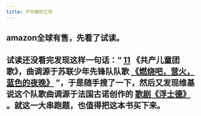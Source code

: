 ```yaml
---
title: 不平静的江河
---
```


## amazon全球有售，先看了试读。

## 试读还没看完发现这样一句话：“ [11](https://youtu.be/KXUzr3l9zYQ) 《共产儿童团歌》，曲调源于苏联少年先锋队队歌 [《燃烧吧，营火，蓝色的夜晚》](https://youtu.be/Ujv3iDHu6pM) ”，于是随手搜了一下，然后又发现维基说这个队歌曲调源于法国古诺创作的 [歌剧《浮士德》](https://youtu.be/kkxV9I7DXdY) 。就这一大串跑题，也值得把这本书买下来。
